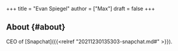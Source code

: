 +++
title = "Evan Spiegel"
author = ["Max"]
draft = false
+++

## About {#about}

CEO of [Snapchat]({{<relref "20211230135303-snapchat.md#" >}}).